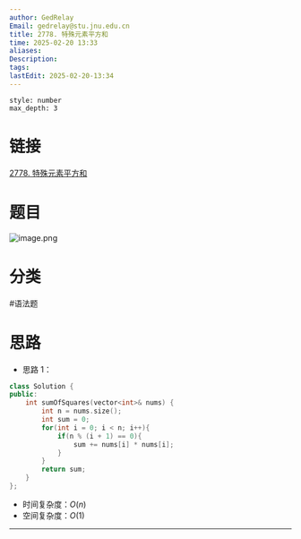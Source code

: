 ```yaml
---
author: GedRelay
Email: gedrelay@stu.jnu.edu.cn
title: 2778. 特殊元素平方和
time: 2025-02-20 13:33
aliases: 
Description: 
tags: 
lastEdit: 2025-02-20-13:34
---
```


```toc
style: number
max_depth: 3
```

# 链接
[2778. 特殊元素平方和](https://leetcode.cn/problems/sum-of-squares-of-special-elements/) 

# 题目
![image.png](https://ged-pic-bed.oss-cn-guangzhou.aliyuncs.com/img/202502201333934.png)


# 分类
#语法题 

# 思路
- 思路 1：


```cpp
class Solution {
public:
    int sumOfSquares(vector<int>& nums) {
        int n = nums.size();
        int sum = 0;
        for(int i = 0; i < n; i++){
            if(n % (i + 1) == 0){
                sum += nums[i] * nums[i];
            }
        }
        return sum;
    }
};
```


- 时间复杂度：${O\left( n \right)  }$ 
- 空间复杂度：${O\left( 1 \right)  }$ 


---

